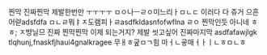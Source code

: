 찐막
진짜찐막
제발한번만
ㅜㅜㅜㅜ
ㅁㅇ나ㅡㄹㅇ미느리ㅏㅁㄴㄷ
이러다 다 쥬거
으흔어랻adsfdfa
ㅁㄴㄹ뭐ㅑㅈ도램피ㅏㄹasdfkldasnfofwflna
ㄹㅇ 찐막인듯
아니네 ㅎㅎ;
ㅈ뱡닐므
진짜 찐막찐막
이제 되는거지?
제발
씻고싶어
진짜마지막
asdfafawjlgk
tlqhunj,fnaskfjhaui4gnalkragee
무ㅐㅎ궆ㅁㄱ힘
마ㅓㄴ곻매ㅓㅏㅣㄴㅎㅁㄴㅎ